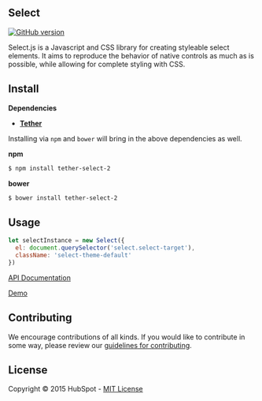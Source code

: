## Select

[![GitHub
version](https://badge.fury.io/gh/HubSpot%2Fselect.svg)](http://badge.fury.io/gh/HubSpot%2Fselect)

Select.js is a Javascript and CSS library for creating styleable select elements.  It aims to reproduce the behavior of native controls as much as is possible, while allowing for complete styling with CSS.


## Install

__Dependencies__

* __[Tether](https://github.com/HubSpot/tether)__

Installing via `npm` and `bower` will bring in the above dependencies as well.


__npm__
```sh
$ npm install tether-select-2
```

__bower__
```sh
$ bower install tether-select-2
```

## Usage

```javascript
let selectInstance = new Select({
  el: document.querySelector('select.select-target'),
  className: 'select-theme-default'
})
```

[API Documentation](http://github.hubspot.com/select)

[Demo](http://github.hubspot.com/select/docs/welcome)


## Contributing

We encourage contributions of all kinds. If you would like to contribute in some way, please review our [guidelines for contributing](CONTRIBUTING.md).


## License
Copyright &copy; 2015 HubSpot - [MIT License](LICENSE)
